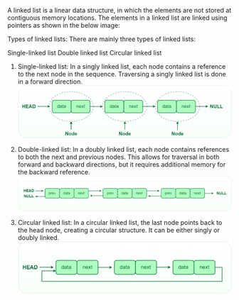 A linked list is a linear data structure, in which the elements are not stored at contiguous memory locations. The elements in a linked list are linked using pointers as shown in the below image:

Types of linked lists: 
There are mainly three types of linked lists:

Single-linked list
Double linked list
Circular linked list

1. Single-linked list:
In a singly linked list, each node contains a reference to the next node in the sequence. Traversing a singly linked list is done in a forward direction.
![image](https://github.com/thiennguyenhieu/Data_Structures_And_Algorithms/blob/master/Linked_List/Singlelinkedlist.png)

2. Double-linked list:
In a doubly linked list, each node contains references to both the next and previous nodes. This allows for traversal in both forward and backward directions, but it requires additional memory for the backward reference.
![image](https://github.com/thiennguyenhieu/Data_Structures_And_Algorithms/blob/master/Linked_List/Doublylinkedlist.png)

3. Circular linked list:
In a circular linked list, the last node points back to the head node, creating a circular structure. It can be either singly or doubly linked.
![image](https://github.com/thiennguyenhieu/Data_Structures_And_Algorithms/blob/master/Linked_List/Circularlinkedlist.png)

